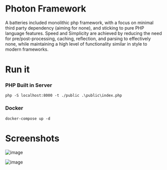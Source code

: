 # Photon Framework
A batteries included monolithic php framework, with a focus on minimal third party dependency (aiming for none), and sticking to pure PHP language features.
Speed and Simplicity are achieved by reducing the need for pre/post-processing, caching, reflection, and parsing to effectively none, while maintaining a high level of functionality similar in style to modern frameworks.

# Run it

### PHP Built in Server
```
php -S localhost:8000 -t ./public .\public\index.php
```

### Docker
```
docker-compose up -d
```

# Screenshots

![image](https://user-images.githubusercontent.com/1039911/178437421-1f350068-2e98-454d-b001-9dd81e82fd68.png)

![image](https://user-images.githubusercontent.com/1039911/178437489-a9302132-dc76-4640-b27a-97f237e36c9c.png)
